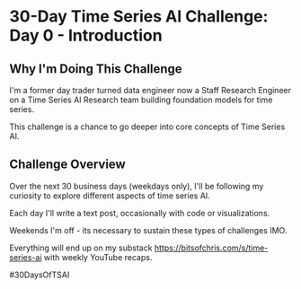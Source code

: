 # 30-Day Time Series AI Challenge: Day 0 - Introduction

## Why I'm Doing This Challenge

I'm a former day trader turned data engineer now a Staff Research Engineer on a Time Series AI Research team building foundation models for time series.

This challenge is a chance to go deeper into core concepts of Time Series AI.

## Challenge Overview

Over the next 30 business days (weekdays only), I'll be following my curiosity to explore different aspects of time series AI.

Each day I'll write a text post, occasionally with code or visualizations.

Weekends I'm off - its necessary to sustain these types of challenges IMO.

Everything will end up on my substack https://bitsofchris.com/s/time-series-ai with weekly YouTube recaps.



#30DaysOfTSAI